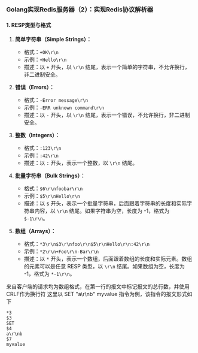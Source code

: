 ### Golang实现Redis服务器（2）：实现Redis协议解析器
#### 1. RESP类型与格式
1. **简单字符串（Simple Strings）：**

    - 格式：`+OK\r\n`
    - 示例：`+Hello\r\n`
    - 描述：以 `+` 开头，以 `\r\n` 结尾，表示一个简单的字符串，不允许换行，非二进制安全。

2. **错误（Errors）：**

    - 格式：`-Error message\r\n`
    - 示例：`-ERR unknown command\r\n`
    - 描述：以 `-` 开头，以 `\r\n` 结尾，表示一个错误，不允许换行，非二进制安全。

3. **整数（Integers）：**

    - 格式：`:123\r\n`
    - 示例：`:42\r\n`
    - 描述：以 `:` 开头，表示一个整数，以 `\r\n` 结尾。

4. **批量字符串（Bulk Strings）：**

    - 格式：`$6\r\nfoobar\r\n`
    - 示例：`$5\r\nHello\r\n`
    - 描述：以 `$` 开头，表示一个批量字符串，后面跟着字符串的长度和实际字符串内容，以 `\r\n` 结尾。如果字符串为空，长度为 -1，格式为 `$-1\r\n`。

5. **数组（Arrays）：**

    - 格式：`*3\r\n$3\r\nfoo\r\n$5\r\nHello\r\n:42\r\n`
    - 示例：`*2\r\n+Foo\r\n-Bar\r\n`
    - 描述：以 `*` 开头，表示一个数组，后面跟着数组的长度和实际元素。数组的元素可以是任意 RESP 类型，以 `\r\n` 结尾。如果数组为空，长度为 -1，格式为 `*-1\r\n`。

来自客户端的请求均为数组格式，在第一行的报文中标记报文的总行数，并使用CRLF作为换行符
这里以 SET "a\r\nb" myvalue 指令为例，该指令的报文形式如下
```
*3
$3
SET
$4
a\r\nb
$7
myvalue
```

